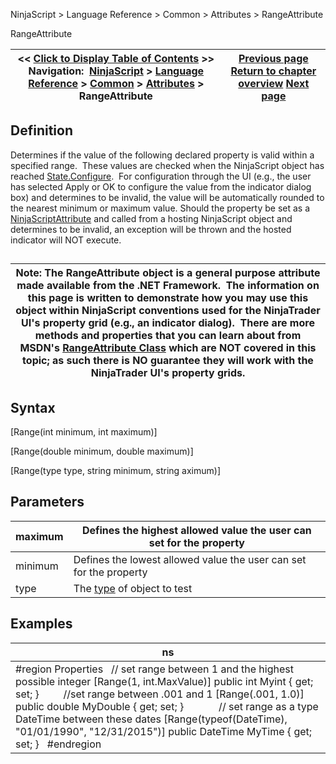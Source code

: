 ﻿
NinjaScript > Language Reference > Common > Attributes > RangeAttribute

RangeAttribute

| << [Click to Display Table of Contents](rangeattribute.md) >> **Navigation:**     [NinjaScript](ninjascript-1.md) > [Language Reference](language_reference_wip-1.md) > [Common](common-1.md) > [Attributes](attributes-1.md) > RangeAttribute | [Previous page](ninjascriptpropertyattribute-1.md) [Return to chapter overview](attributes-1.md) [Next page](typeconverterattribute-1.md) |
| --- | --- |
## Definition
Determines if the value of the following declared property is valid within a specified range.  These values are checked when the NinjaScript object has reached [State.Configure](state-1.md).  For configuration through the UI (e.g., the user has selected Apply or OK to configure the value from the indicator dialog box) and determines to be invalid, the value will be automatically rounded to the nearest minimum or maximum value. Should the property be set as a [NinjaScriptAttribute](ninjascriptpropertyattribute-1.md) and called from a hosting NinjaScript object and determines to be invalid, an exception will be thrown and the hosted indicator will NOT execute.
## 

| Note: The RangeAttribute object is a general purpose attribute made available from the .NET Framework.  The information on this page is written to demonstrate how you may use this object within NinjaScript conventions used for the NinjaTrader UI's property grid (e.g., an indicator dialog).  There are more methods and properties that you can learn about from MSDN's [RangeAttribute Class](https://msdn.microsoft.com/en-us/library/system.componentmodel.dataannotations.rangeattribute(v=vs.110).aspx) which are NOT covered in this topic; as such there is NO guarantee they will work with the NinjaTrader UI's property grids. |
| --- |

## Syntax
[Range(int minimum, int maximum)]  

[Range(double minimum, double maximum)]  

[Range(type type, string minimum, string aximum)]
## 
## Parameters

| maximum | Defines the highest allowed value the user can set for the property |
| --- | --- |
| minimum | Defines the lowest allowed value the user can set for the property |
| type | The [type](https://msdn.microsoft.com/en-us/library/system.type(v=vs.110).aspx) of object to test |
## 
## 
## Examples

| ns |
| --- |
| #region Properties   // set range between 1 and the highest possible integer [Range(1, int.MaxValue)] public int Myint { get; set; }         //set range between .001 and 1 [Range(.001, 1.0)] public double MyDouble { get; set; }              // set range as a type DateTime between these dates [Range(typeof(DateTime), "01/01/1990", "12/31/2015")] public DateTime MyTime { get; set; }   #endregion |
